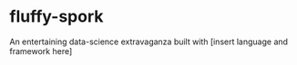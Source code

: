 # fluffy-spork
An entertaining data-science extravaganza built with [insert language and framework here] 
